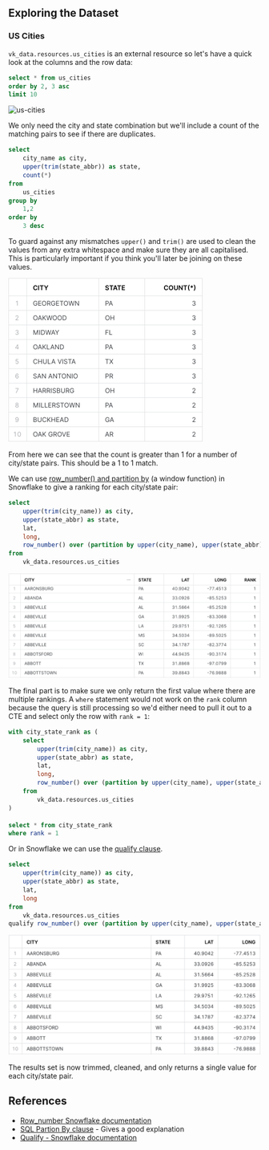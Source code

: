 ## Exploring the Dataset

### US Cities

`vk_data.resources.us_cities` is an external resource so let's have a quick look at the columns and the row data: 

```sql
select * from us_cities
order by 2, 3 asc
limit 10
```

![us-cities](/assets/us-cities.png)

We only need the city and state combination but we'll include a count of the matching pairs to see if there are duplicates.

```sql
select 
    city_name as city, 
    upper(trim(state_abbr)) as state, 
    count(*)
from 
    us_cities
group by 
    1,2
order by 
    3 desc
```

To guard against any mismatches `upper()` and `trim()` are used to clean the values from any extra whitespace and make sure they are all capitalised. This is particularly important if you think you'll later be joining on these values.

<img src="/assets/us-cities-count.png" alt="us-cities-count" style="zoom:50%;" />

From here we can see that the count is greater than 1 for a number of city/state pairs. This should be a 1 to 1 match. 

We can use [row_number() and partition by](https://docs.snowflake.com/en/sql-reference/functions/row_number.html) (a window function) in Snowflake to give a ranking for each city/state pair:

```sql
select
    upper(trim(city_name)) as city,
    upper(state_abbr) as state,
    lat,
    long,
    row_number() over (partition by upper(city_name), upper(state_abbr) order by 1) as rank
from
    vk_data.resources.us_cities
```

![us-cities-rank](/assets/us-cities-rank.png)

The final part is to make sure we only return the first value where there are multiple rankings. A `where` statement would not work on the `rank` column because the query is still processing so we'd either need to pull it out to a CTE and select only the row with `rank = 1`:

```sql
with city_state_rank as (
    select
        upper(trim(city_name)) as city,
        upper(state_abbr) as state,
        lat,
        long,
        row_number() over (partition by upper(city_name), upper(state_abbr) order by 1) as rank
    from
        vk_data.resources.us_cities
)

select * from city_state_rank
where rank = 1
```

Or in Snowflake we can use the [qualify clause](https://docs.snowflake.com/en/sql-reference/constructs/qualify.html). 

```sql
select
    upper(trim(city_name)) as city,
    upper(state_abbr) as state,
    lat,
    long
from
    vk_data.resources.us_cities
qualify row_number() over (partition by upper(city_name), upper(state_abbr) order by 1) = 1
```

![us-cities-ranked-by-1](/assets/us-cities-ranked-by-1.png)

The results set is now trimmed, cleaned, and only returns a single value for each city/state pair.

## References

- [Row_number Snowflake documentation](https://docs.snowflake.com/en/sql-reference/functions/row_number.html)
- [SQL Partion By clause](https://blog.quest.com/when-and-how-to-use-the-sql-partition-by-clause/) - Gives a good explanation
- [Qualify - Snowflake documentation](https://docs.snowflake.com/en/sql-reference/constructs/qualify.html)

















